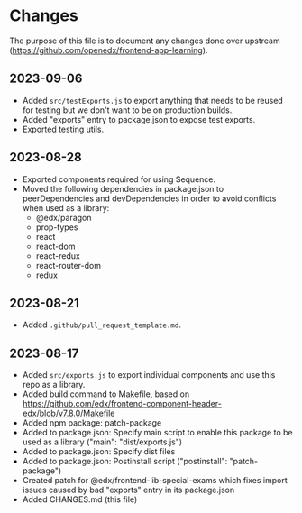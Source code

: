 # Changes

The purpose of this file is to document any changes done over upstream (https://github.com/openedx/frontend-app-learning).

## 2023-09-06

- Added `src/testExports.js` to export anything that needs to be reused for testing but we don't want to be on production builds.
- Added "exports" entry to package.json to expose test exports.
- Exported testing utils.

## 2023-08-28

- Exported components required for using Sequence.
- Moved the following dependencies in package.json to peerDependencies and devDependencies in order to avoid conflicts when used as a library:
  - @edx/paragon
  - prop-types
  - react
  - react-dom
  - react-redux
  - react-router-dom
  - redux

## 2023-08-21

- Added `.github/pull_request_template.md`.

## 2023-08-17

- Added `src/exports.js` to export individual components and use this repo as a library.
- Added build command to Makefile, based on https://github.com/edx/frontend-component-header-edx/blob/v7.8.0/Makefile
- Added npm package: patch-package
- Added to package.json: Specify main script to enable this package to be used as a library ("main": "dist/exports.js")
- Added to package.json: Specify dist files
- Added to package.json: Postinstall script ("postinstall": "patch-package")
- Created patch for @edx/frontend-lib-special-exams which fixes import issues caused by bad "exports" entry in its package.json
- Added CHANGES.md (this file)
